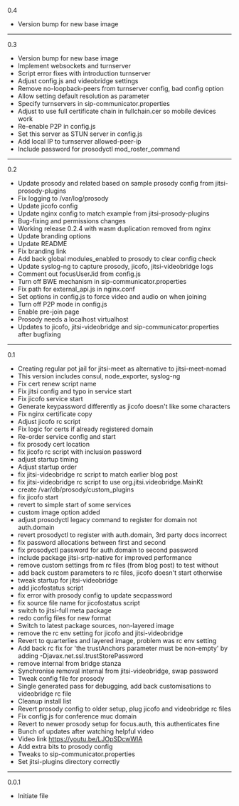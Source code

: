 0.4

* Version bump for new base image

---

0.3

* Version bump for new base image
* Implement websockets and turnserver
* Script error fixes with introduction turnserver
* Adjust config.js and videobridge settings
* Remove no-loopback-peers from turnserver config, bad config option
* Allow setting default resolution as parameter
* Specify turnservers in sip-communicator.properties
* Adjust to use full certificate chain in fullchain.cer so mobile devices work
* Re-enable P2P in config.js
* Set this server as STUN server in config.js
* Add local IP to turnserver allowed-peer-ip
* Include password for prosodyctl mod_roster_command

---

0.2

* Update prosody and related based on sample prosody config from jitsi-prosody-plugins
* Fix logging to /var/log/prosody
* Update jicofo config
* Update nginx config to match example from jitsi-prosody-plugins
* Bug-fixing and permissions changes
* Working release 0.2.4 with wasm duplication removed from nginx
* Update branding options
* Update README
* Fix branding link
* Add back global modules_enabled to prosody to clear config check
* Update syslog-ng to capture prosody, jicofo, jitsi-videobridge logs
* Comment out focusUserJid from config.js
* Turn off BWE mechanism in sip-communicator.properties
* Fix path for external_api.js in nginx.conf
* Set options in config.js to force video and audio on when joining
* Turn off P2P mode in config.js
* Enable pre-join page
* Prosody needs a localhost virtualhost
* Updates to jicofo, jitsi-videobridge and sip-communicator.properties after bugfixing

---

0.1

* Creating regular pot jail for jitsi-meet as alternative to jitsi-meet-nomad
* This version includes consul, node_exporter, syslog-ng
* Fix cert renew script name
* Fix jitsi config and typo in service start
* Fix jicofo service start
* Generate keypassword differently as jicofo doesn't like some characters
* Fix nginx certificate copy
* Adjust jicofo rc script
* Fix logic for certs if already registered domain
* Re-order service config and start
* fix prosody cert location
* fix jicofo rc script with inclusion password
* adjust startup timing
* Adjust startup order
* fix jitsi-videobridge rc script to match earlier blog post
* fix jitsi-videobridge rc script to use org.jitsi.videobridge.MainKt
* create /var/db/prosody/custom_plugins
* fix jicofo start
* revert to simple start of some services
* custom image option added
* adjust prosodyctl legacy command to register for domain not auth.domain
* revert prosodyctl to register with auth.domain, 3rd party docs incorrect
* fix password allocations between first and second
* fix prosodyctl password for auth.domain to second password
* include package jitsi-srtp-native for improved performance
* remove custom settings from rc files (from blog post) to test without
* add back custom parameters to rc files, jicofo doesn't start otherwise
* tweak startup for jitsi-videobridge
* add jicofostatus script
* fix error with prosody config to update secpassword
* fix source file name for jicofostatus script
* switch to jitsi-full meta package
* redo config files for new format
* Switch to latest package sources, non-layered image
* remove the rc env setting for jicofo and jitsi-videobridge
* Revert to quarterlies and layered image, problem was rc env setting
* Add back rc fix for 'the trustAnchors parameter must be non-empty' by adding -Djavax.net.ssl.trustStorePassword
* remove internal from bridge stanza
* Synchronise removal internal from jitsi-videobridge, swap password
* Tweak config file for prosody
* Single generated pass for debugging, add back customisations to videobridge rc file
* Cleanup install list
* Revert prosody config to older setup, plug jicofo and videobridge rc files
* Fix config.js for conference muc domain
* Revert to newer prosody setup for focus.auth, this authenticates fine
* Bunch of updates after watching helpful video
* Video link https://youtu.be/LJOpSDcwWIA
* Add extra bits to prosody config
* Tweaks to sip-communicator.properties
* Set jitsi-plugins directory correctly

---

0.0.1

* Initiate file
